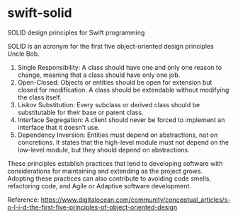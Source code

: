 # swift-solid
SOLID design principles for Swift programming

SOLID is an acronym for the first five object-oriented design principles Uncle Bob.

1. Single Responsibility: A class should have one and only one reason to change, meaning that a class should have only one job. 
2. Open-Closed: Objects or entities should be open for extension but closed for modification. A class should be extendable without modifying the class itself.
3. Liskov Substitution: Every subclass or derived class should be substitutable for their base or parent class. 
4. Interface Segregation: A client should never be forced to implement an interface that it doesn’t use.
5. Dependency Inversion: Entities must depend on abstractions, not on concretions. It states that the high-level module must not depend on the low-level module, but they should depend on abstractions.


These principles establish practices that lend to developing software with considerations for maintaining and extending as the project grows. Adopting these practices can also contribute to avoiding code smells, refactoring code, and Agile or Adaptive software development.

Reference: https://www.digitalocean.com/community/conceptual_articles/s-o-l-i-d-the-first-five-principles-of-object-oriented-design



